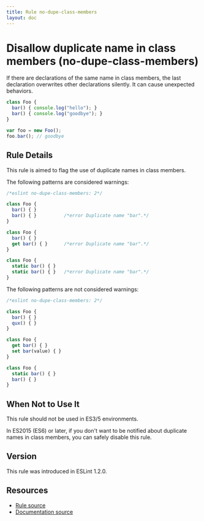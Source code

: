 ```yaml
---
title: Rule no-dupe-class-members
layout: doc
---
```

<!-- Note: No pull requests accepted for this file. See README.md in the root directory for details. -->
# Disallow duplicate name in class members (no-dupe-class-members)

If there are declarations of the same name in class members, the last declaration overwrites other declarations silently.
It can cause unexpected behaviors.

```js
class Foo {
  bar() { console.log("hello"); }
  bar() { console.log("goodbye"); }
}

var foo = new Foo();
foo.bar(); // goodbye
```

## Rule Details

This rule is aimed to flag the use of duplicate names in class members.

The following patterns are considered warnings:

```js
/*eslint no-dupe-class-members: 2*/

class Foo {
  bar() { }
  bar() { }          /*error Duplicate name "bar".*/
}

class Foo {
  bar() { }
  get bar() { }      /*error Duplicate name "bar".*/
}

class Foo {
  static bar() { }
  static bar() { }   /*error Duplicate name "bar".*/
}
```

The following patterns are not considered warnings:

```js
/*eslint no-dupe-class-members: 2*/

class Foo {
  bar() { }
  qux() { }
}

class Foo {
  get bar() { }
  set bar(value) { }
}

class Foo {
  static bar() { }
  bar() { }
}
```

## When Not to Use It

This rule should not be used in ES3/5 environments.

In ES2015 (ES6) or later, if you don't want to be notified about duplicate names in class members, you can safely disable this rule.

## Version

This rule was introduced in ESLint 1.2.0.

## Resources

* [Rule source](https://github.com/eslint/eslint/tree/master/lib/rules/no-dupe-class-members.js)
* [Documentation source](https://github.com/eslint/eslint/tree/master/docs/rules/no-dupe-class-members.md)
